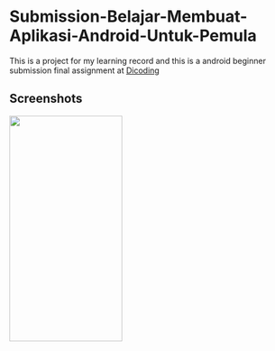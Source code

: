 # Submission-Belajar-Membuat-Aplikasi-Android-Untuk-Pemula
This is a project for my learning record and this is a android beginner submission final assignment at [Dicoding](http://dicoding.com)
## Screenshots
<img src="![SplashScreen](https://user-images.githubusercontent.com/60538702/110905887-c9fd5a80-833d-11eb-84ee-c958244622fc.png" width="200" height="400" />
